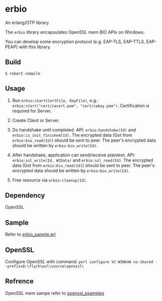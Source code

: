 erbio
=====

An erlang/OTP library

The `erbio` library encapsulates OpenSSL mem BIO APIs on Windows.

You can develop some encryption protocol (e.g. EAP-TLS, EAP-TTLS, EAP-PEAP) with this library.

Build
-----

    $ rebar3 compile

Usage
-----
1. Run `erbio:start(CertFile, KeyFile)`, e.g.: `erbio:start("cert/cacert.pem", "cert/cakey.pem")`. Certification is required for Server.

2. Create Client or Server.

3. Do handshake until completed. API: `erbio:handshake(Id)` and `erbio:is_init_finished(Id)`. The encrypted data (Got from `erbio:bio_read(Id)`) should be sent to peer. The peer's encrypted data should be written by `erbio:bio_write(Id)`.

3. After handshake, application can send/receive plaintext. API: `erbio:ssl_write(Id, WtData)` and `erbio:ssl_read(Id)`. The encrypted data (Got from `erbio:bio_read(Id)`) should be sent to peer. The peer's encrypted data should be written by `erbio:bio_write(Id)`.

4. Free resource via `erbio:cleanup(Id)`.

Dependency
------
OpenSSL

Sample
------

Refer to [erbio_sample.erl](src/erbio_sample.erl)

OpenSSL
-----
Configure OpenSSL with command: `perl configure VC-WIN64A no-shared --prefix=D:\flych\wsl\source\openssl\`

Refrence
-----
OpenSSL mem sampe refer to [openssl_examples](https://github.com/darrenjs/openssl_examples)
